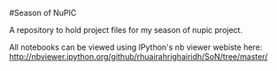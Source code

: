 #Season of NuPIC

A repository to hold project files for my season of nupic project.

All notebooks can be viewed using IPython's nb viewer webiste here: http://nbviewer.ipython.org/github/rhuairahrighairidh/SoN/tree/master/

